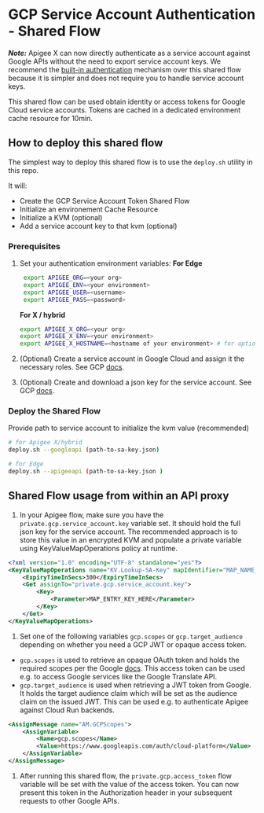 # GCP Service Account Authentication - Shared Flow

***Note:*** Apigee X can now directly authenticate as a service account against
Google APIs without the need to export service account keys.
We recommend the [built-in authentication](https://cloud.google.com/apigee/docs/api-platform/security/google-auth/overview)
mechanism over this shared flow because it is simpler and does not require you
to handle service account keys.

This shared flow can be used obtain identity or access tokens for Google Cloud
service accounts. Tokens are cached in a dedicated environment cache resource
for 10min.

## How to deploy this shared flow

The simplest way to deploy this shared flow is to use the `deploy.sh` utility in
this repo.

It will:

* Create the GCP Service Account Token Shared Flow
* Initialize an environement Cache Resource
* Initialize a KVM (optional)
* Add a service account key to that kvm (optional)

### Prerequisites

1. Set your authentication environment variables:
   **For Edge**

   ```sh
    export APIGEE_ORG=<your org>
    export APIGEE_ENV=<your environment>
    export APIGEE_USER=<username>
    export APIGEE_PASS=<password>
    ```

    **For X / hybrid**

    ```sh
    export APIGEE_X_ORG=<your org>
    export APIGEE_X_ENV=<your environment>
    export APIGEE_X_HOSTNAME=<hostname of your environment> # for optional KVM
    ```

1. (Optional) Create a service account in Google Cloud and assign it the
   necessary roles. See GCP
   [docs](https://cloud.google.com/iam/docs/creating-managing-service-accounts).
1. (Optional) Create and download a json key for the service account. See GCP
   [docs](https://cloud.google.com/iam/docs/creating-managing-service-account-keys).

### Deploy the Shared Flow

Provide path to service account to initialize the kvm value (recommended)

```sh
# for Apigee X/hybrid
deploy.sh --googleapi (path-to-sa-key.json)

# for Edge
deploy.sh --apigeeapi (path-to-sa-key.json )
```

## Shared Flow usage from within an API proxy

1. In your Apigee flow, make sure you have the `private.gcp.service_account.key`
   variable set. It should hold the full json key for the service account. The
   recommended approach is to store this value in an encrypted KVM and populate
   a private variable using KeyValueMapOperations policy at runtime.

```xml
<?xml version="1.0" encoding="UTF-8" standalone="yes"?>
<KeyValueMapOperations name="KV.Lookup-SA-Key" mapIdentifier="MAP_NAME_HERE">
    <ExpiryTimeInSecs>300</ExpiryTimeInSecs>
    <Get assignTo="private.gcp.service_account.key">
        <Key>
            <Parameter>MAP_ENTRY_KEY_HERE</Parameter>
        </Key>
    </Get>
</KeyValueMapOperations>
```

1. Set one of the following variables `gcp.scopes` or `gcp.target_audience`
   depending on whether you need a GCP JWT or opaque access token.

* `gcp.scopes` is used to retrieve an opaque OAuth token and holds the required
  scopes per the Google
  [docs](https://developers.google.com/identity/protocols/oauth2/scopes). This
  access token can be used e.g. to access Google services like the Google
  Translate API.
* `gcp.target_audience` is used when retrieving a JWT token from Google. It
  holds the target audience claim which will be set as the audience claim on the
  issued JWT. This can be used e.g. to authenticate Apigee against Cloud Run
  backends.

```xml
<AssignMessage name="AM.GCPScopes">
    <AssignVariable>
        <Name>gcp.scopes</Name>
        <Value>https://www.googleapis.com/auth/cloud-platform</Value>
    </AssignVariable>
</AssignMessage>
```

1. After running this shared flow, the `private.gcp.access_token` flow variable
   will be set with the value of the access token. You can now present this
   token in the Authorization header in your subsequent requests to other Google
   APIs.
